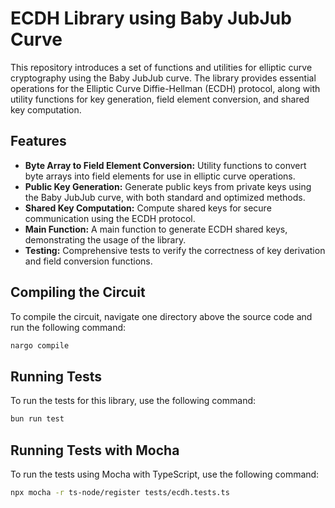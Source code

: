 # ECDH Library using Baby JubJub Curve

This repository introduces a set of functions and utilities for elliptic curve cryptography using the Baby JubJub curve. The library provides essential operations for the Elliptic Curve Diffie-Hellman (ECDH) protocol, along with utility functions for key generation, field element conversion, and shared key computation.

## Features

- **Byte Array to Field Element Conversion:** Utility functions to convert byte arrays into field elements for use in elliptic curve operations.
- **Public Key Generation:** Generate public keys from private keys using the Baby JubJub curve, with both standard and optimized methods.
- **Shared Key Computation:** Compute shared keys for secure communication using the ECDH protocol.
- **Main Function:** A main function to generate ECDH shared keys, demonstrating the usage of the library.
- **Testing:** Comprehensive tests to verify the correctness of key derivation and field conversion functions.

## Compiling the Circuit

To compile the circuit, navigate one directory above the source code and run the following command:

```bash
nargo compile
```

## Running Tests

To run the tests for this library, use the following command:

```bash
bun run test
```

## Running Tests with Mocha

To run the tests using Mocha with TypeScript, use the following command:

```bash
npx mocha -r ts-node/register tests/ecdh.tests.ts
```

